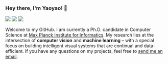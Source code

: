 ### Hey there, I'm Yaoyao! 👋

[![](https://img.shields.io/badge/Homepage-blue??&style=flat-square&logo=google-chrome&logoColor=white)](https://mpii.mpg.de/~yaliu/)
[![](https://img.shields.io/badge/Google%20Scholar-%234285F4.svg?&style=flat-square&logo=google-scholar&logoColor=white)](https://scholar.google.com/citations?user=Uf9GqRsAAAAJ)
![](https://img.shields.io/github/stars/yaoyao-liu?style=flat-square&logo=github&label=Github%20Stars&labelColor=gray&color=gray)

Welcome to my GitHub. I am currently a Ph.D. candidate in Computer Science at [Max Planck Institute for Informatics](https://www.mpi-inf.mpg.de/). My research lies at the intersection of **computer vision** and **machine learning** – with a special focus on building intelligent visual systems that are continual and data-efficient. If you have any questions on my projects, feel free to [send me an email](mailto:yaoyao.liu+github@mpi-inf.mpg.de).
